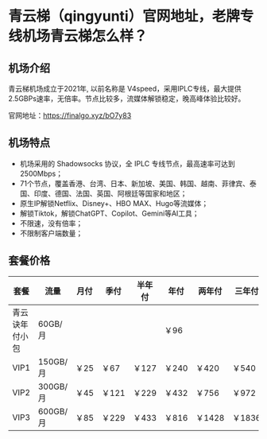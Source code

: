 # 青云梯（qingyunti）官网地址，老牌专线机场青云梯怎么样？

## 机场介绍

青云梯机场成立于2021年, 以前名称是 V4speed，采用IPLC专线，最大提供2.5GBPs速率，无倍率。节点比较多，流媒体解锁稳定，晚高峰体验比较好。

官网地址：https://finalgo.xyz/bO7y83

## 机场特点

- 机场采用的 Shadowsocks 协议，全 IPLC 专线节点，最高速率可达到2500Mbps；
- 71个节点，覆盖香港、台湾、日本、新加坡、美国、韩国、越南、菲律宾、泰国、印度、德国、法国、英国、阿根廷等国家和地区；
- 原生IP解锁Netflix、Disney+、HBO MAX、Hugo等流媒体；
- 解锁Tiktok，解锁ChatGPT、Copilot、Gemini等AI工具；
- 不限速，没有倍率；
- 不限制客户端数量；

## 套餐价格

| 套餐           | 流量     | 月付 | 季付  | 半年付 | 年付  | 两年付 | 三年付 |
| -------------- | -------- | ---- | ----- | ------ | ----- | ------ | ------ |
| 青云诀年付小包 | 60GB/月  |      |       |        | ￥96  |        |        |
| VIP1           | 150GB/月 | ￥25 | ￥67  | ￥127  | ￥240 | ￥420  | ￥540  |
| VIP2           | 300GB/月 | ￥45 | ￥121 | ￥229  | ￥432 | ￥756  | ￥972  |
| VIP3           | 600GB/月 | ￥85 | ￥229 | ￥433  | ￥816 | ￥1428 | ￥1836 |
